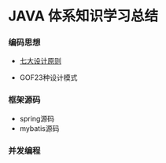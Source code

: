# JAVA 体系知识学习总结

### 编码思想

- [七大设计原则](design_principles/README.md)

- GOF23种设计模式

### 框架源码

- spring源码
- mybatis源码

### 并发编程